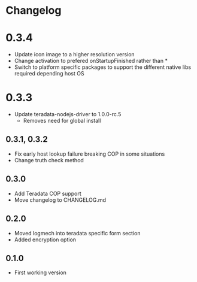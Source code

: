 <!-- @format -->

# Changelog

# 0.3.4

- Update icon image to a higher resolution version
- Change activation to prefered onStartupFinished rather than \*
- Switch to platform specific packages to support the different native libs required depending host OS

# 0.3.3

- Update teradata-nodejs-driver to 1.0.0-rc.5
  - Removes need for global install

## 0.3.1, 0.3.2

- Fix early host lookup failure breaking COP in some situations
- Change truth check method

## 0.3.0

- Add Teradata COP support
- Move changelog to CHANGELOG.md

## 0.2.0

- Moved logmech into teradata specific form section
- Added encryption option

## 0.1.0

- First working version
